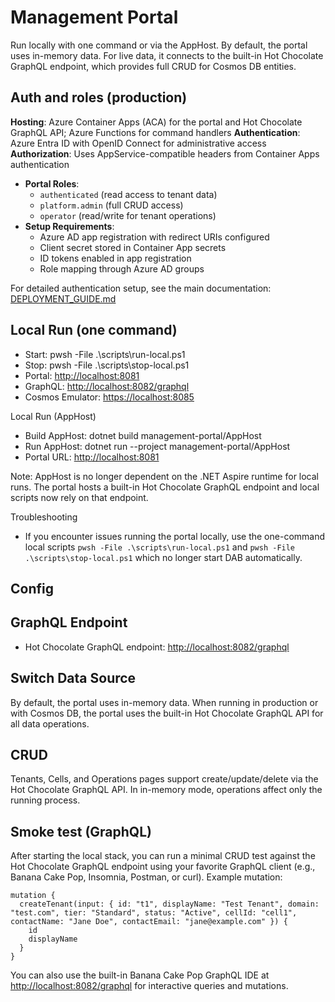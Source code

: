 # Management Portal


Run locally with one command or via the AppHost. By default, the portal uses in-memory data. For live data, it connects to the built-in Hot Chocolate GraphQL endpoint, which provides full CRUD for Cosmos DB entities.

## Auth and roles (production)

**Hosting**: Azure Container Apps (ACA) for the portal and Hot Chocolate GraphQL API; Azure Functions for command handlers
**Authentication**: Azure Entra ID with OpenID Connect for administrative access
**Authorization**: Uses AppService-compatible headers from Container Apps authentication
- **Portal Roles**:
  - `authenticated` (read access to tenant data)
  - `platform.admin` (full CRUD access)
  - `operator` (read/write for tenant operations)
- **Setup Requirements**:
  - Azure AD app registration with redirect URIs configured
  - Client secret stored in Container App secrets
  - ID tokens enabled in app registration
  - Role mapping through Azure AD groups

For detailed authentication setup, see the main documentation: [DEPLOYMENT_GUIDE.md](../docs/DEPLOYMENT_GUIDE.md#management-portal-authentication-setup)

## Local Run (one command)

- Start: pwsh -File .\scripts\run-local.ps1
- Stop: pwsh -File .\scripts\stop-local.ps1
- Portal: <http://localhost:8081>
- GraphQL: <http://localhost:8082/graphql>
- Cosmos Emulator: <https://localhost:8085>

Local Run (AppHost)

- Build AppHost: dotnet build management-portal/AppHost
- Run AppHost: dotnet run --project management-portal/AppHost
- Portal URL: <http://localhost:8081>

Note: AppHost is no longer dependent on the .NET Aspire runtime for local runs. The portal hosts a built-in Hot Chocolate GraphQL endpoint and local scripts now rely on that endpoint.

Troubleshooting

- If you encounter issues running the portal locally, use the one-command local scripts `pwsh -File .\scripts\run-local.ps1` and `pwsh -File .\scripts\stop-local.ps1` which no longer start DAB automatically.

## Config


## GraphQL Endpoint

- Hot Chocolate GraphQL endpoint: <http://localhost:8082/graphql>

## Switch Data Source


By default, the portal uses in-memory data. When running in production or with Cosmos DB, the portal uses the built-in Hot Chocolate GraphQL API for all data operations.

## CRUD


Tenants, Cells, and Operations pages support create/update/delete via the Hot Chocolate GraphQL API. In in-memory mode, operations affect only the running process.

## Smoke test (GraphQL)


After starting the local stack, you can run a minimal CRUD test against the Hot Chocolate GraphQL endpoint using your favorite GraphQL client (e.g., Banana Cake Pop, Insomnia, Postman, or curl). Example mutation:

```
mutation {
  createTenant(input: { id: "t1", displayName: "Test Tenant", domain: "test.com", tier: "Standard", status: "Active", cellId: "cell1", contactName: "Jane Doe", contactEmail: "jane@example.com" }) {
    id
    displayName
  }
}
```

You can also use the built-in Banana Cake Pop GraphQL IDE at <http://localhost:8082/graphql> for interactive queries and mutations.
